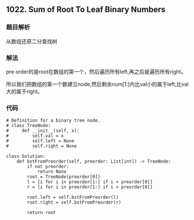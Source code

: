 ## 1022. Sum of Root To Leaf Binary Numbers

### 题目解析
从数组还原二分查找树

### 解法
pre order的是root在数组的第一个，然后遍历所有left,再之后是遍历所有right。

所以我们把数组的第一个数建立node,然后剩余num[1:]内比val小的属于left,比val大的属于right。

### 代码
```
# Definition for a binary tree node.
# class TreeNode:
#     def __init__(self, x):
#         self.val = x
#         self.left = None
#         self.right = None

class Solution:
    def bstFromPreorder(self, preorder: List[int]) -> TreeNode:
        if not preorder:
            return None
        root = TreeNode(preorder[0])
        l = [i for i in preorder[1:] if i < preorder[0]]
        r = [i for i in preorder[1:] if i > preorder[0]]

        root.left = self.bstFromPreorder(l)
        root.right = self.bstFromPreorder(r)

        return root
```
